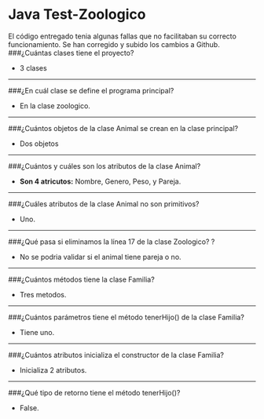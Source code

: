 # Java Test-Zoologico
El código entregado tenia algunas fallas que no facilitaban su correcto funcionamiento. Se han corregido y subido los cambios a Github.
###¿Cuántas clases tiene el proyecto? 
- 3 clases
                
----
###¿En cuál clase se define el programa principal? 
- En la clase zoologico.
                
----
###¿Cuántos objetos de la clase Animal se crean en la clase principal? 
- Dos objetos 
                
----
###¿Cuántos y cuáles son los atributos de la clase Animal?
- **Son 4 atricutos:** Nombre, Genero, Peso, y Pareja.
                
----
###¿Cuáles atributos de la clase Animal no son primitivos? 
- Uno.
                
----
###¿Qué pasa si eliminamos la línea 17 de la clase Zoologico? ? 
- No se podria validar si el animal tiene pareja o no.
                
----
###¿Cuántos métodos tiene la clase Familia?
- Tres metodos.
                
----
###¿Cuántos parámetros tiene el método tenerHijo() de la clase Familia?
- Tiene uno.
                
----
###¿Cuántos atributos inicializa el constructor de la clase Familia?
- Inicializa 2 atributos.
                
----
###¿Qué tipo de retorno tiene el método tenerHijo()? 
- False.
